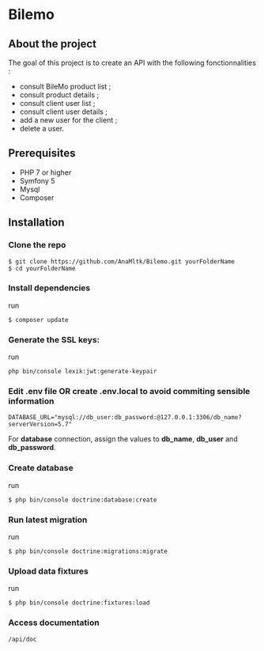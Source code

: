 # Bilemo


## About the project

The goal of this project is to create an API with the following fonctionnalities : 

- consult BileMo product list ;
- consult product details ;
- consult client user list ;
- consult client user details ;
- add a new user for the client ;
- delete a user.
 

## Prerequisites

 -  PHP 7 or higher
 -  Symfony 5
 -  Mysql
 -  Composer

## Installation

### Clone the repo

```
$ git clone https://github.com/AnaMltk/Bilemo.git yourFolderName
$ cd yourFolderName
```
### Install dependencies
run
```
$ composer update
```
### Generate the SSL keys: 
run
```
php bin/console lexik:jwt:generate-keypair

```

### Edit .env file OR create .env.local to avoid commiting sensible information 
``` 
DATABASE_URL="mysql://db_user:db_password:@127.0.0.1:3306/db_name?serverVersion=5.7"
```
For **database** connection, assign the values to **db_name**, **db_user** and **db_password**.

### Create database
run
```
$ php bin/console doctrine:database:create
```

### Run latest migration
run
```
$ php bin/console doctrine:migrations:migrate

```
### Upload data fixtures
run
```
$ php bin/console doctrine:fixtures:load

```

### Access documentation 
```
/api/doc

```


